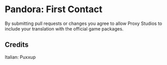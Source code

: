 Pandora: First Contact
======================
By submitting pull requests or changes you agree to allow Proxy Studios to include your translation with the official game packages.

Credits
-------
Italian: Puxxup
